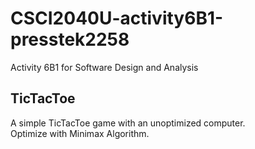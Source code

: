 # CSCI2040U-activity6B1-presstek2258

Activity 6B1 for Software Design and Analysis

## TicTacToe

A simple TicTacToe game with an unoptimized computer.  
Optimize with Minimax Algorithm.
